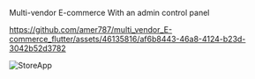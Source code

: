 
Multi-vendor E-commerce
With an admin control panel

https://github.com/amer787/multi_vendor_E-commerce_flutter/assets/46135816/af6b8443-46a8-4124-b23d-3042b52d3782

![StoreApp](https://github.com/amer787/multi_vendor_E-commerce_flutter/assets/46135816/178981b1-b588-405a-a59e-d6c5ec30f68b)
